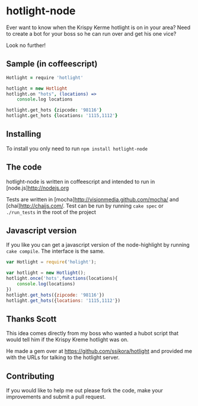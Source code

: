 hotlight-node
=============

Ever want to know when the Krispy Kerme hotlight is on in your area? Need to create a bot for your boss so he can run over and get his one vice?

Look no further!

Sample (in coffeescript)
--------------
```coffeescript
Hotlight = require 'hotlight'

hotlight = new Hotlight
hotlight.on "hots", (locations) =>
    console.log locations

hotlight.get_hots {zipcode: '98116'}
hotlight.get_hots {locations: '1115,1112'}
```

Installing
--------------
To install you only need to run ```npm install hotlight-node```

The code
--------------
hotlight-node is written in coffeescript and intended to run in [node.js]http://nodejs.org

Tests are written in [mocha]http://visionmedia.github.com/mocha/ and [chai]http://chaijs.com/. Test can be run by running ```cake spec``` or ```./run_tests``` in the root of the project

Javascript version
--------------
If you like you can get a javascript version of the node-highlight by running ```cake compile```. The interface is the same.
```javascript
var Hotlight = require('holight');

var hotlight = new Hotlight();
hotlight.once('hots',functions(locations){
    console.log(locations)
})
hotlight.get_hots({zipcode: '98116'})
hotlight.get_hots({locations: '1115,1112'})
```

Thanks Scott
-----------
This idea comes directly from my boss who wanted a hubot script that would tell him if the Krispy Kreme hotlight was on.

He made a gem over at https://github.com/ssikora/hotlight and provided me with the URLs for talking to the hotlight server.

Contributing
--------------
If you would like to help me out please fork the code, make your improvements and submit a pull request.